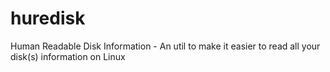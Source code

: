 # huredisk
Human Readable Disk Information - An util to make it easier to read all your disk(s) information on Linux
